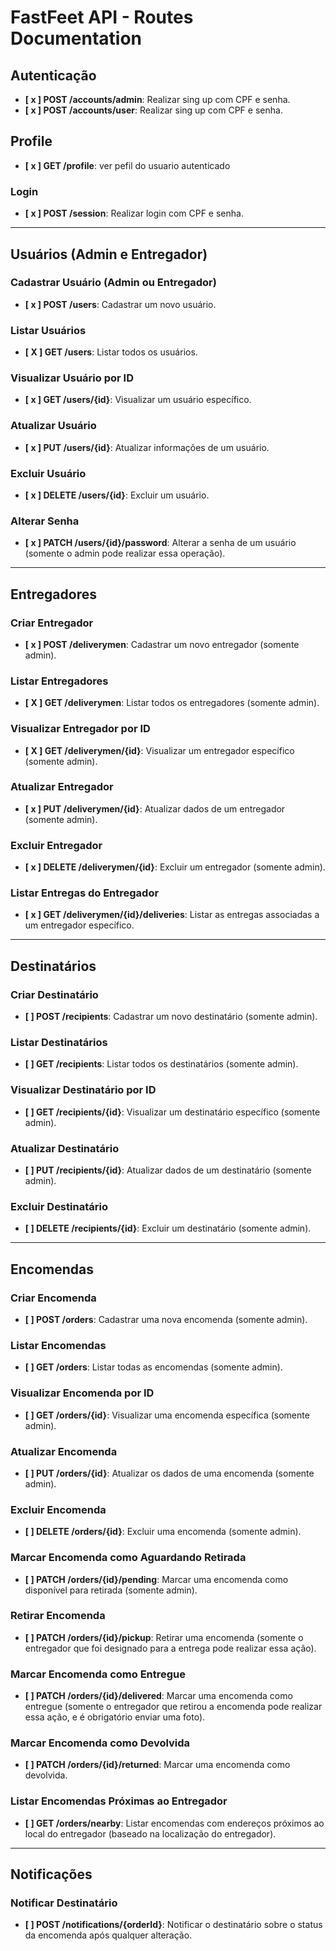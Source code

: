 # FastFeet API - Routes Documentation

## Autenticação
- **[ x ] POST /accounts/admin**: Realizar sing up com CPF e senha.
- **[ x ] POST /accounts/user**: Realizar sing up com CPF e senha.


## Profile
- **[ x ] GET /profile**: ver pefil do usuario autenticado

### Login
- **[ x ] POST /session**: Realizar login com CPF e senha.

---

## Usuários (Admin e Entregador)

### Cadastrar Usuário (Admin ou Entregador)
- **[ x ] POST /users**: Cadastrar um novo usuário.

### Listar Usuários
- **[ X ] GET /users**: Listar todos os usuários.

### Visualizar Usuário por ID
- **[ x ] GET /users/{id}**: Visualizar um usuário específico.

### Atualizar Usuário
- **[ x ] PUT /users/{id}**: Atualizar informações de um usuário.

### Excluir Usuário
- **[ x ] DELETE /users/{id}**: Excluir um usuário.

### Alterar Senha
- **[ x ] PATCH /users/{id}/password**: Alterar a senha de um usuário (somente o admin pode realizar essa operação).

---

## Entregadores

### Criar Entregador
- **[ x ] POST /deliverymen**: Cadastrar um novo entregador (somente admin).

### Listar Entregadores
- **[ X ] GET /deliverymen**: Listar todos os entregadores (somente admin).

### Visualizar Entregador por ID
- **[ X ] GET /deliverymen/{id}**: Visualizar um entregador específico (somente admin).

### Atualizar Entregador
- **[ x ] PUT /deliverymen/{id}**: Atualizar dados de um entregador (somente admin).

### Excluir Entregador
- **[ x ] DELETE /deliverymen/{id}**: Excluir um entregador (somente admin).

### Listar Entregas do Entregador
- **[ x ] GET /deliverymen/{id}/deliveries**: Listar as entregas associadas a um entregador específico.

---

## Destinatários

### Criar Destinatário
- **[ ] POST /recipients**: Cadastrar um novo destinatário (somente admin).

### Listar Destinatários
- **[ ] GET /recipients**: Listar todos os destinatários (somente admin).

### Visualizar Destinatário por ID
- **[ ] GET /recipients/{id}**: Visualizar um destinatário específico (somente admin).

### Atualizar Destinatário
- **[ ] PUT /recipients/{id}**: Atualizar dados de um destinatário (somente admin).

### Excluir Destinatário
- **[ ] DELETE /recipients/{id}**: Excluir um destinatário (somente admin).

---

## Encomendas

### Criar Encomenda
- **[ ] POST /orders**: Cadastrar uma nova encomenda (somente admin).

### Listar Encomendas
- **[ ] GET /orders**: Listar todas as encomendas (somente admin).

### Visualizar Encomenda por ID
- **[ ] GET /orders/{id}**: Visualizar uma encomenda específica (somente admin).

### Atualizar Encomenda
- **[ ] PUT /orders/{id}**: Atualizar os dados de uma encomenda (somente admin).

### Excluir Encomenda
- **[ ] DELETE /orders/{id}**: Excluir uma encomenda (somente admin).

### Marcar Encomenda como Aguardando Retirada
- **[ ] PATCH /orders/{id}/pending**: Marcar uma encomenda como disponível para retirada (somente admin).

### Retirar Encomenda
- **[ ] PATCH /orders/{id}/pickup**: Retirar uma encomenda (somente o entregador que foi designado para a entrega pode realizar essa ação).

### Marcar Encomenda como Entregue
- **[ ] PATCH /orders/{id}/delivered**: Marcar uma encomenda como entregue (somente o entregador que retirou a encomenda pode realizar essa ação, e é obrigatório enviar uma foto).

### Marcar Encomenda como Devolvida
- **[ ] PATCH /orders/{id}/returned**: Marcar uma encomenda como devolvida.

### Listar Encomendas Próximas ao Entregador
- **[ ] GET /orders/nearby**: Listar encomendas com endereços próximos ao local do entregador (baseado na localização do entregador).

---

## Notificações

### Notificar Destinatário
- **[ ] POST /notifications/{orderId}**: Notificar o destinatário sobre o status da encomenda após qualquer alteração.
